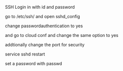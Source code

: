 SSH Login in with id and password


go to /etc/ssh/
and open sshd_config

change passwordauthentication to yes

and go to cloud conf
and change the same option to yes

addtionally change the port for security

service sshd restart

set a password with passwd

